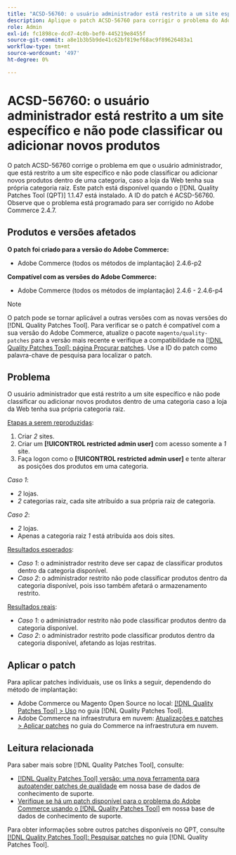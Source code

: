 ```yaml
---
title: "ACSD-56760: o usuário administrador está restrito a um site específico e não pode classificar ou adicionar novos produtos"
description: Aplique o patch ACSD-56760 para corrigir o problema do Adobe Commerce em que o usuário administrador, que está restrito a um site específico e não pode classificar ou adicionar novos produtos dentro de uma categoria, caso a loja da Web tenha sua própria categoria raiz.
role: Admin
exl-id: fc1898ce-dcd7-4c0b-bef0-445219e8455f
source-git-commit: a8e1b3b5b9de41c62bf819ef68ac9f89626483a1
workflow-type: tm+mt
source-wordcount: '497'
ht-degree: 0%

---
```


# ACSD-56760: o usuário administrador está restrito a um site específico e não pode classificar ou adicionar novos produtos

O patch ACSD-56760 corrige o problema em que o usuário administrador, que está restrito a um site específico e não pode classificar ou adicionar novos produtos dentro de uma categoria, caso a loja da Web tenha sua própria categoria raiz. Este patch está disponível quando o [!DNL Quality Patches Tool (QPT)] 1.1.47 está instalado. A ID do patch é ACSD-56760. Observe que o problema está programado para ser corrigido no Adobe Commerce 2.4.7.

## Produtos e versões afetados

**O patch foi criado para a versão do Adobe Commerce:**

* Adobe Commerce (todos os métodos de implantação) 2.4.6-p2

**Compatível com as versões do Adobe Commerce:**

* Adobe Commerce (todos os métodos de implantação) 2.4.6 - 2.4.6-p4

>[!NOTE]
>
>O patch pode se tornar aplicável a outras versões com as novas versões do [!DNL Quality Patches Tool]. Para verificar se o patch é compatível com a sua versão do Adobe Commerce, atualize o pacote `magento/quality-patches` para a versão mais recente e verifique a compatibilidade na [[!DNL Quality Patches Tool]: página Procurar patches](https://experienceleague.adobe.com/tools/commerce-quality-patches/index.html). Use a ID do patch como palavra-chave de pesquisa para localizar o patch.

## Problema

O usuário administrador que está restrito a um site específico e não pode classificar ou adicionar novos produtos dentro de uma categoria caso a loja da Web tenha sua própria categoria raiz.

<u>Etapas a serem reproduzidas</u>:

1. Criar *2* sites.
1. Criar um **[!UICONTROL restricted admin user]** com acesso somente a *1* site.
1. Faça logon como o **[!UICONTROL restricted admin user]** e tente alterar as posições dos produtos em uma categoria.

*Caso 1*:

* *2* lojas.
* *2* categorias raiz, cada site atribuído a sua própria raiz de categoria.

*Caso 2*:

* *2* lojas.
* Apenas a categoria raiz *1* está atribuída aos dois sites.

<u>Resultados esperados</u>:

* *Caso 1*: o administrador restrito deve ser capaz de classificar produtos dentro da categoria disponível.
* *Caso 2*: o administrador restrito não pode classificar produtos dentro da categoria disponível, pois isso também afetará o armazenamento restrito.

<u>Resultados reais</u>:

* *Caso 1*: o administrador restrito não pode classificar produtos dentro da categoria disponível.
* *Caso 2*: o administrador restrito pode classificar produtos dentro da categoria disponível, afetando as lojas restritas.

## Aplicar o patch

Para aplicar patches individuais, use os links a seguir, dependendo do método de implantação:

* Adobe Commerce ou Magento Open Source no local: [[!DNL Quality Patches Tool] > Uso](https://experienceleague.adobe.com/docs/commerce-operations/tools/quality-patches-tool/usage.html) no guia [!DNL Quality Patches Tool].
* Adobe Commerce na infraestrutura em nuvem: [Atualizações e patches > Aplicar patches](https://experienceleague.adobe.com/docs/commerce-cloud-service/user-guide/develop/upgrade/apply-patches.html) no guia do Commerce na infraestrutura em nuvem.

## Leitura relacionada

Para saber mais sobre [!DNL Quality Patches Tool], consulte:

* [[!DNL Quality Patches Tool] versão: uma nova ferramenta para autoatender patches de qualidade](/help/announcements/adobe-commerce-announcements/magento-quality-patches-released-new-tool-to-self-serve-quality-patches.md) em nossa base de dados de conhecimento de suporte.
* [Verifique se há um patch disponível para o problema do Adobe Commerce usando o [!DNL Quality Patches Tool]](/help/support-tools/patches-available-in-qpt-tool/check-patch-for-magento-issue-with-magento-quality-patches.md) em nossa base de dados de conhecimento de suporte.

Para obter informações sobre outros patches disponíveis no QPT, consulte [[!DNL Quality Patches Tool]: Pesquisar patches](https://experienceleague.adobe.com/tools/commerce-quality-patches/index.html) no guia [!DNL Quality Patches Tool].
